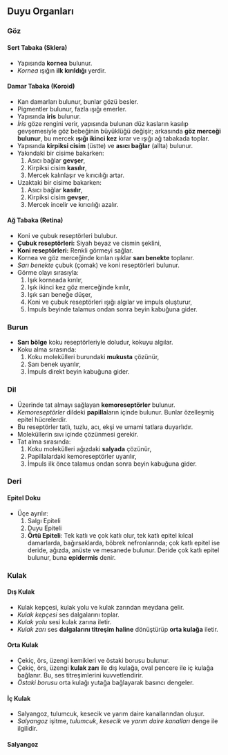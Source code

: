 ## Duyu Organları

### Göz

#### Sert Tabaka (Sklera)
- Yapısında **kornea** bulunur.
- *Kornea* ışığın **ilk kırıldığı** yerdir.

#### Damar Tabaka (Koroid)
- Kan damarları bulunur, bunlar gözü besler.
- Pigmentler bulunur, fazla ışığı emerler.
- Yapısında **iris** bulunur.
- *İris* göze rengini verir, yapısında bulunan düz kasların kasılıp gevşemesiyle göz bebeğinin büyüklüğü değişir; arkasında **göz merceği bulunur**, bu mercek **ışığı ikinci kez** kırar ve ışığı ağ tabakada toplar. 
- Yapısında **kirpiksi cisim** (üstte) ve **asıcı bağlar** (allta) bulunur.
- Yakındaki bir cisime bakarken:
	1. Asıcı bağlar **gevşer**,
	2. Kirpiksi cisim **kasılır**,
	3. Mercek kalınlaşır ve kırıcılığı artar.
- Uzaktaki bir cisime bakarken:
	1. Asıcı bağlar **kasılır**,
	2. Kirpiksi cisim **gevşer**,
	3. Mercek incelir ve kırıcılığı azalır.

#### Ağ Tabaka (Retina)
- Koni ve çubuk reseptörleri bulubur.
- **Çubuk reseptörleri:** Siyah beyaz ve cismin şeklini,
- **Koni reseptörleri:** Renkli görmeyi sağlar.
- Kornea ve göz merceğinde kırılan ışıklar **sarı benekte** toplanır.
- *Sarı benekte* çubuk (çomak) ve koni reseptörleri bulunur.
- Görme olayı sırasıyla:
	1. Işık korneada kırılır,
	2. Işık ikinci kez göz merceğinde kırılır,
	3. Işık sarı beneğe düşer,
	4. Koni ve çubuk reseptörleri ışığı algılar ve impuls oluşturur,
	5. İmpuls beyinde talamus ondan sonra beyin kabuğuna gider.

### Burun
- **Sarı bölge** koku reseptörleriyle doludur, kokuyu algılar.
- Koku alma sırasında:
	1. Koku molekülleri burundaki **mukusta** çözünür,
	2. Sarı benek uyarılır,
	3. İmpuls direkt beyin kabuğuna gider.

### Dil

- Üzerinde tat almayı sağlayan **kemoreseptörler** bulunur.
- *Kemoreseptörler* dildeki **papilla**ların içinde bulunur. Bunlar özelleşmiş epitel hücrelerdir.
- Bu reseptörler tatlı, tuzlu, acı, ekşi ve umami tatlara duyarlıdır.
- Moleküllerin sıvı içinde çözünmesi gerekir.
- Tat alma sırasında:
	1. Koku molekülleri ağızdaki **salyada** çözünür,
	2. Papillalardaki kemoreseptörler uyarılır,
	3. İmpuls ilk önce talamus ondan sonra beyin kabuğuna gider.

### Deri

#### Epitel Doku
 - Üçe ayrılır:
	1. Salgı Epiteli
	2. Duyu Epiteli
	3. **Örtü Epiteli**: Tek katlı ve çok katlı olur, tek katlı epitel kılcal damarlarda, bağırsaklarda, böbrek nefronlarında; çok katlı epitel ise deride, ağızda, anüste ve mesanede bulunur. Deride çok katlı epitel bulunur, buna **epidermis** denir.


### Kulak

#### Dış Kulak
- Kulak kepçesi, kulak yolu ve kulak zarından meydana gelir.
- *Kulak kepçesi* ses dalgalarını toplar.
- *Kulak yolu* sesi kulak zarına iletir.
- *Kulak zarı* ses **dalgalarını titreşim haline** dönüştürüp **orta kulağa** iletir.

#### Orta Kulak
- Çekiç, örs, üzengi kemikleri ve östaki borusu bulunur.
- Çekiç, örs, üzengi **kulak zarı** ile dış kulağa, oval pencere ile iç kulağa bağlanır. Bu, ses titreşimlerini kuvvetlendirir.
- *Östaki borusu* orta kulağı yutağa bağlayarak basıncı dengeler.

#### İç Kulak
- Salyangoz, tulumcuk, kesecik ve yarım daire kanallarından oluşur.
- *Salyangoz* işitme, *tulumcuk*, *kesecik* ve *yarım daire kanalları* denge ile ilgilidir.

#### Salyangoz

